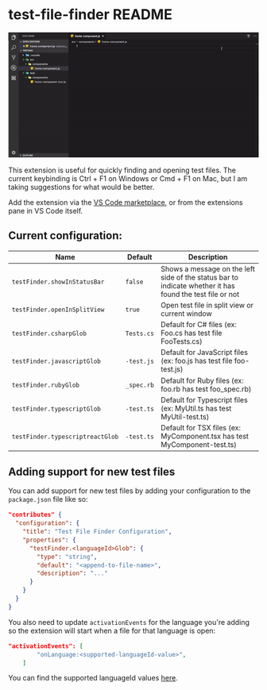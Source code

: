 # test-file-finder README

![Video of functionality](Feature.gif)

This extension is useful for quickly finding and opening test files.
The current keybinding is Ctrl + F1 on Windows or Cmd + F1 on Mac, but I am taking suggestions for what would be better.

Add the extension via the [VS Code marketplace](https://marketplace.visualstudio.com/items?itemName=riegledevin.test-file-finder), or from the extensions pane in VS Code itself.

## Current configuration:

| Name | Default | Description
| -- | -- | -- |
| `testFinder.showInStatusBar` | `false` | Shows a message on the left side of the status  bar to indicate whether it has found the test file or not
| `testFinder.openInSplitView` | `true` | Open test file in split view or current window
| `testFinder.csharpGlob` | `Tests.cs` | Default for C# files (ex: Foo.cs has test file FooTests.cs)
| `testFinder.javascriptGlob` | `-test.js` | Default for JavaScript files (ex: foo.js has test file foo-test.js)
| `testFinder.rubyGlob` | `_spec.rb` | Default for Ruby files (ex: foo.rb has test foo_spec.rb)
| `testFinder.typescriptGlob` | `-test.ts` | Default for Typescript files (ex: MyUtil.ts has test MyUtil-test.ts)
| `testFinder.typescriptreactGlob` | `-test.ts` | Default for TSX files (ex: MyComponent.tsx has test MyComponent-test.ts)



## Adding support for new test files
You can add support for new test files by adding your configuration to the `package.json` file like so:

```json
"contributes" {
  "configuration": {
    "title": "Test File Finder Configuration",
    "properties": {
      "testFinder.<languageId>Glob": {
        "type": "string",
        "default": "<append-to-file-name>",
        "description": "..."
      }
    }
  }
}
```

You also need to update `activationEvents` for the language you're adding so the extension will start when a file for that language is open:

```json
"activationEvents": [
        "onLanguage:<supported-languageId-value>",
    ]
```

You can find the supported languageId values [here](https://code.visualstudio.com/docs/languages/identifiers).
